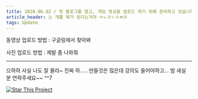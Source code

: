 ```yaml
---
title: 2020.06.02 / 첫 블로그를 열고, 게임 영상을 업로드 하기 위해 준비하고 있습니다.
article_header: 는 개뿔 뭐가 된다는거야 ㅁㄴㄹㄴㅇㄻㄹ
tags: Update
---
```


동영상 업로드 방법 : 구글링에서 찾아봐

사진 업로드 방법 : 제발 좀 나와줘 

<!--more-->

---

으하하 사실 나도 잘 몰라~ 진짜 하..... 만들것은 많은데 강의도 들어야하고... 밤 새실 분 연락주세요~~ ^^7

[![Star This Project](https://img.shields.io/github/stars/kitian616/jekyll-TeXt-theme.svg?label=Stars&style=social)](https://github.com/kitian616/jekyll-TeXt-theme/)
